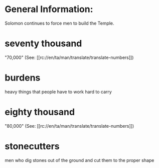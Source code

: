 # General Information:

Solomon continues to force men to build the Temple.

# seventy thousand

"70,000" (See: [[rc://en/ta/man/translate/translate-numbers]])

# burdens

heavy things that people have to work hard to carry

# eighty thousand

"80,000" (See: [[rc://en/ta/man/translate/translate-numbers]])

# stonecutters

men who dig stones out of the ground and cut them to the proper shape

